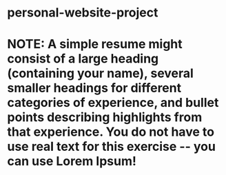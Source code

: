 # personal-website-project
# NOTE: A simple resume might consist of a large heading (containing your name), several smaller headings for different categories of experience, and bullet points describing highlights from that experience. You do not have to use real text for this exercise -- you can use Lorem Ipsum!
